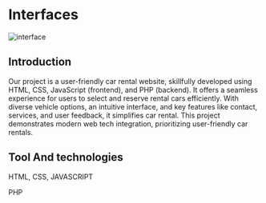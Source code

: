 # Interfaces
![interface]()

## Introduction
Our project is a user-friendly car rental website, skillfully developed using HTML, CSS, JavaScript (frontend), 
and PHP (backend). It offers a seamless experience for users to select and reserve rental cars efficiently. 
With diverse vehicle options, an intuitive interface, and key features like contact, services, and user feedback, 
it simplifies car rental.
This project demonstrates modern web tech integration, prioritizing user-friendly car rentals.

## Tool And technologies
HTML, CSS,  JAVASCRIPT

PHP
